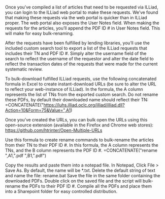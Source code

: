 Once you’ve compiled a list of articles that need to be requested via ILLiad, you can login to the ILLiad web portal to make these requests. We’ve found that making these requests via the web portal is quicker than in ILLiad proper. The web portal also exposes the User Notes field. When making the requests for the articles, you’ll append the PDF ID # in User Notes field. This will make for easy bulk-renaming.

After the requests have been fulfilled by lending libraries, you’ll use the included custom search tool to export a list of the ILLiad requests that includes their TN and PDF ID #. Simply alter the username field of the search to reflect the username of the requestor and alter the date field to reflect the transaction dates of the requests that were made for the current systematic review.

To bulk-download fulfilled ILLiad requests, use the following concatenated formula in Excel to create instant-download URLs (be sure to alter the URL to reflect your web-instance of ILLiad). In the formula, the A column represents the list of TNs from the exported custom search. Do not rename these PDFs, by default their downloaded name should reflect their TN:
=CONCATENATE("https://luhs.illiad.oclc.org/illiad/illiad.dll?Action=10&Form=75&Value=",A1)

Once you’ve created the URLs, you can bulk open the URLs using this open-source extension (available in the Firefox and Chrome web stores): https://github.com/htrinter/Open-Multiple-URLs

Use this formula to create rename commands to bulk-rename the articles from their TN to their PDF ID #. In this formula, the A column represents the TNs, and the B column represents the PDF ID #.
=CONCATENATE("rename ",A1,".pdf ",B1,".pdf")

Copy the results and paste them into a notepad file. In Notepad, Click File > Save As. By default, the name will be *.txt. Delete the default string of text and name the file: rename.bat
Save the file in the same folder containing the downloaded PDFs.
Double click on the saved file and the script will bulk-rename the PDFs to their PDF ID #.
Compile all the PDFs and place them into a Sharepoint folder for easy controlled distribution.
